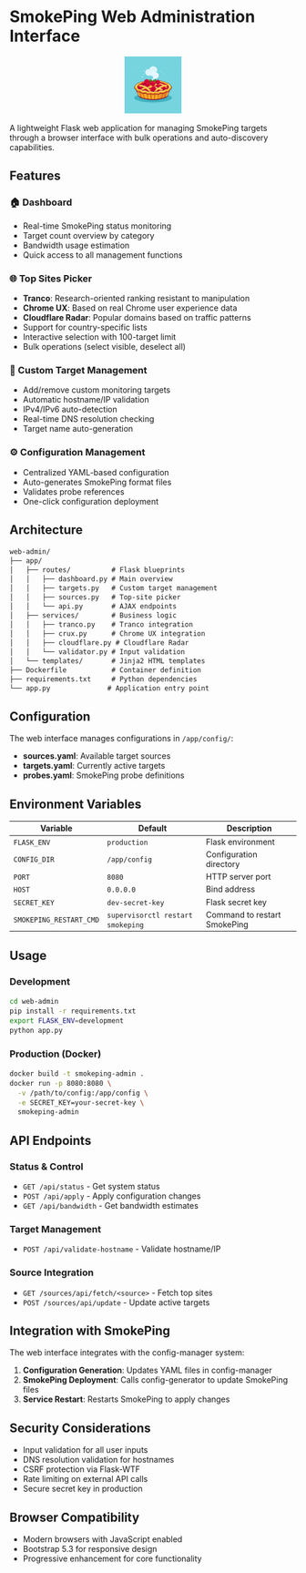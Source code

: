 # SmokePing Web Administration Interface

<div align="center">
  <img src="../img/logo.jpg" alt="Smoking Pi Logo" width="100"/>
</div>

A lightweight Flask web application for managing SmokePing targets through a browser interface with bulk operations and auto-discovery capabilities.

## Features

### 🏠 Dashboard
- Real-time SmokePing status monitoring
- Target count overview by category
- Bandwidth usage estimation
- Quick access to all management functions

### 🌐 Top Sites Picker
- **Tranco**: Research-oriented ranking resistant to manipulation
- **Chrome UX**: Based on real Chrome user experience data  
- **Cloudflare Radar**: Popular domains based on traffic patterns
- Support for country-specific lists
- Interactive selection with 100-target limit
- Bulk operations (select visible, deselect all)

### 🎯 Custom Target Management
- Add/remove custom monitoring targets
- Automatic hostname/IP validation
- IPv4/IPv6 auto-detection
- Real-time DNS resolution checking
- Target name auto-generation

### ⚙️ Configuration Management
- Centralized YAML-based configuration
- Auto-generates SmokePing format files
- Validates probe references
- One-click configuration deployment

## Architecture

```
web-admin/
├── app/
│   ├── routes/          # Flask blueprints
│   │   ├── dashboard.py # Main overview
│   │   ├── targets.py   # Custom target management  
│   │   ├── sources.py   # Top-site picker
│   │   └── api.py       # AJAX endpoints
│   ├── services/        # Business logic
│   │   ├── tranco.py    # Tranco integration
│   │   ├── crux.py      # Chrome UX integration
│   │   ├── cloudflare.py # Cloudflare Radar
│   │   └── validator.py # Input validation
│   └── templates/       # Jinja2 HTML templates
├── Dockerfile           # Container definition
├── requirements.txt     # Python dependencies
└── app.py              # Application entry point
```

## Configuration

The web interface manages configurations in `/app/config/`:

- **sources.yaml**: Available target sources
- **targets.yaml**: Currently active targets  
- **probes.yaml**: SmokePing probe definitions

## Environment Variables

| Variable | Default | Description |
|----------|---------|-------------|
| `FLASK_ENV` | `production` | Flask environment |
| `CONFIG_DIR` | `/app/config` | Configuration directory |
| `PORT` | `8080` | HTTP server port |
| `HOST` | `0.0.0.0` | Bind address |
| `SECRET_KEY` | `dev-secret-key` | Flask secret key |
| `SMOKEPING_RESTART_CMD` | `supervisorctl restart smokeping` | Command to restart SmokePing |

## Usage

### Development
```bash
cd web-admin
pip install -r requirements.txt
export FLASK_ENV=development
python app.py
```

### Production (Docker)
```bash
docker build -t smokeping-admin .
docker run -p 8080:8080 \
  -v /path/to/config:/app/config \
  -e SECRET_KEY=your-secret-key \
  smokeping-admin
```

## API Endpoints

### Status & Control
- `GET /api/status` - Get system status
- `POST /api/apply` - Apply configuration changes
- `GET /api/bandwidth` - Get bandwidth estimates

### Target Management  
- `POST /api/validate-hostname` - Validate hostname/IP

### Source Integration
- `GET /sources/api/fetch/<source>` - Fetch top sites
- `POST /sources/api/update` - Update active targets

## Integration with SmokePing

The web interface integrates with the config-manager system:

1. **Configuration Generation**: Updates YAML files in config-manager
2. **SmokePing Deployment**: Calls config-generator to update SmokePing files
3. **Service Restart**: Restarts SmokePing to apply changes

## Security Considerations

- Input validation for all user inputs
- DNS resolution validation for hostnames
- CSRF protection via Flask-WTF
- Rate limiting on external API calls
- Secure secret key in production

## Browser Compatibility

- Modern browsers with JavaScript enabled
- Bootstrap 5.3 for responsive design
- Progressive enhancement for core functionality